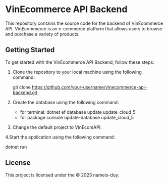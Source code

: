 # VinEcommerce API Backend

This repository contains the source code for the backend of VinEcommerce API. VinEcommerce is an e-commerce platform that allows users to browse and purchase a variety of products.

## Getting Started

To get started with the VinEcommerce API Backend, follow these steps:

1. Clone the repository to your local machine using the following command:
   
   git clone https://github.com/your-username/vinecommerce-api-backend.git
   

2. Create the database using the following command:
   
   - for terminal:
   dotnet ef database update update_cloud_5
   - for package console
   update-database update_cloud_5

3. Change the default project to VinEcomAPI.


4.Start the application using the following command:
   
   dotnet run


## License

This project is licensed under the &#169; 2023 nameis-duy.
